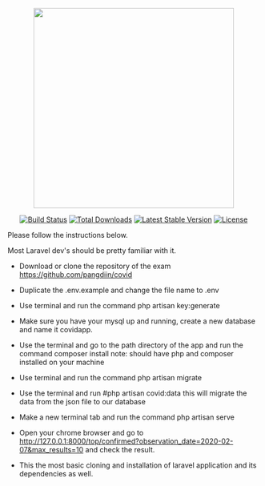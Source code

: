 <p align="center"><img src="https://res.cloudinary.com/dtfbvvkyp/image/upload/v1566331377/laravel-logolockup-cmyk-red.svg" width="400"></p>

<p align="center">
<a href="https://travis-ci.org/laravel/framework"><img src="https://travis-ci.org/laravel/framework.svg" alt="Build Status"></a>
<a href="https://packagist.org/packages/laravel/framework"><img src="https://poser.pugx.org/laravel/framework/d/total.svg" alt="Total Downloads"></a>
<a href="https://packagist.org/packages/laravel/framework"><img src="https://poser.pugx.org/laravel/framework/v/stable.svg" alt="Latest Stable Version"></a>
<a href="https://packagist.org/packages/laravel/framework"><img src="https://poser.pugx.org/laravel/framework/license.svg" alt="License"></a>
</p>


Please follow the instructions below.

Most  Laravel dev's should be pretty familiar with it.

- Download or clone the repository of the exam https://github.com/pangdiin/covid
- Duplicate the .env.example  and change the file name to .env
- Use terminal and run the command php artisan key:generate
-  Make sure you have your mysql up and running, create a new database and name it covidapp.
- Use the terminal and go to the path directory of the app and run the command composer install note: should have php and composer installed on your machine
- Use terminal and run the command php artisan migrate
- Use the terminal and run #php artisan covid:data this will migrate the data from the json file to our database
- Make a new terminal tab and run the command php artisan serve
- Open your chrome browser and go to http://127.0.0.1:8000/top/confirmed?observation_date=2020-02-07&max_results=10 and check the result.

- This the most basic cloning and installation of laravel application and its dependencies as well.
